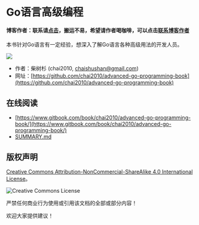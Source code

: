 # Go语言高级编程

#### 博客作者：联系请[点击](https://k8sadmin.info/lian-xi-zuo-zhe)，搬运不易，希望请作者喝咖啡，可以点击[联系博客作者](https://k8sadmin.info/lian-xi-zuo-zhe)

本书针对Go语言有一定经验，想深入了解Go语言各种高级用法的开发人员。

![](.gitbook/assets/cover.png)

* 作者：柴树杉 \(chai2010, chaishushan@gmail.com\)
* 网址：[https://github.com/chai2010/advanced-go-programming-book](https://github.com/chai2010/advanced-go-programming-book)

## 在线阅读

* [https://www.gitbook.com/book/chai2010/advanced-go-programming-book/](https://www.gitbook.com/book/chai2010/advanced-go-programming-book/)
* [SUMMARY.md](https://github.com/hezhiqiang8909/advanced-go-programming-book/tree/1b5310f7547a5191d4687d94e0e6a9d32be61431/SUMMARY.md)

## 版权声明

[Creative Commons Attribution-NonCommercial-ShareAlike 4.0 International License](http://creativecommons.org/licenses/by-nc-sa/4.0/)。

![Creative Commons License](.gitbook/assets/by-nc-sa-4.0-88x31.png)

严禁任何商业行为使用或引用该文档的全部或部分内容！

欢迎大家提供建议！

